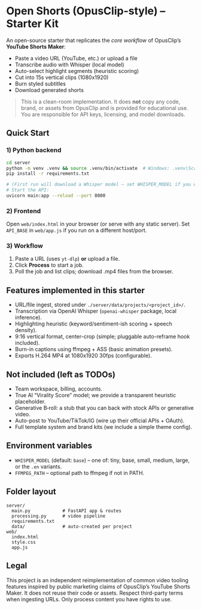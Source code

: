 # Open Shorts (OpusClip-style) – Starter Kit

An open-source starter that replicates the *core workflow* of OpusClip’s **YouTube Shorts Maker**:

- Paste a video URL (YouTube, etc.) or upload a file
- Transcribe audio with Whisper (local model)
- Auto-select highlight segments (heuristic scoring)
- Cut into 15s vertical clips (1080x1920)
- Burn styled subtitles
- Download generated shorts

> This is a clean-room implementation. It does **not** copy any code, brand, or assets from OpusClip and is provided for educational use. You are responsible for API keys, licensing, and model downloads.

## Quick Start

### 1) Python backend
```bash
cd server
python -m venv .venv && source .venv/bin/activate  # Windows: .venv\Scripts\activate
pip install -r requirements.txt

# (First run will download a Whisper model – set WHISPER_MODEL if you want e.g. small.en/base/tiny)
# Start the API:
uvicorn main:app --reload --port 8000
```

### 2) Frontend
Open `web/index.html` in your browser (or serve with any static server). Set `API_BASE` in `web/app.js` if you run on a different host/port.

### 3) Workflow
1. Paste a URL (uses `yt-dlp`) **or** upload a file.
2. Click **Process** to start a job.
3. Poll the job and list clips; download .mp4 files from the browser.

## Features implemented in this starter
- URL/file ingest, stored under `./server/data/projects/<project_id>/`.
- Transcription via OpenAI Whisper (`openai-whisper` package, local inference).
- Highlighting heuristic (keyword/sentiment-ish scoring + speech density).
- 9:16 vertical format, center-crop (simple; pluggable auto-reframe hook included).
- Burn-in captions using ffmpeg + ASS (basic animation presets).
- Exports H.264 MP4 at 1080x1920 30fps (configurable).

## Not included (left as TODOs)
- Team workspace, billing, accounts.
- True AI “Virality Score” model; we provide a transparent heuristic placeholder.
- Generative B‑roll: a stub that you can back with stock APIs or generative video.
- Auto-post to YouTube/TikTok/IG (wire up their official APIs + OAuth).
- Full template system and brand kits (we include a simple theme config).

## Environment variables
- `WHISPER_MODEL` (default: `base`) – one of: tiny, base, small, medium, large, or the `.en` variants.
- `FFMPEG_PATH` – optional path to ffmpeg if not in PATH.

## Folder layout
```
server/
  main.py            # FastAPI app & routes
  processing.py      # video pipeline
  requirements.txt
  data/              # auto-created per project
web/
  index.html
  style.css
  app.js
```

## Legal
This project is an independent reimplementation of common video tooling features inspired by public marketing claims of OpusClip’s YouTube Shorts Maker. It does not reuse their code or assets. Respect third-party terms when ingesting URLs. Only process content you have rights to use.
